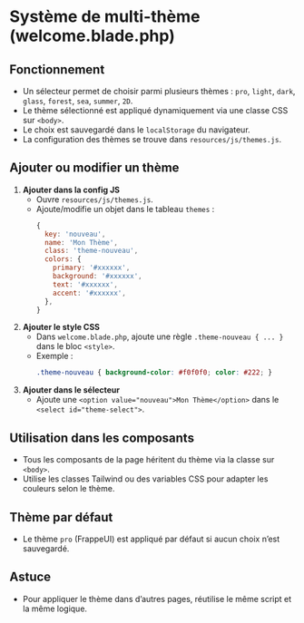 # Système de multi-thème (welcome.blade.php)

## Fonctionnement

- Un sélecteur permet de choisir parmi plusieurs thèmes : `pro`, `light`, `dark`, `glass`, `forest`, `sea`, `summer`, `2D`.
- Le thème sélectionné est appliqué dynamiquement via une classe CSS sur `<body>`.
- Le choix est sauvegardé dans le `localStorage` du navigateur.
- La configuration des thèmes se trouve dans `resources/js/themes.js`.

## Ajouter ou modifier un thème

1. **Ajouter dans la config JS**
   - Ouvre `resources/js/themes.js`.
   - Ajoute/modifie un objet dans le tableau `themes` :
     ```js
     {
       key: 'nouveau',
       name: 'Mon Thème',
       class: 'theme-nouveau',
       colors: {
         primary: '#xxxxxx',
         background: '#xxxxxx',
         text: '#xxxxxx',
         accent: '#xxxxxx',
       },
     }
     ```
2. **Ajouter le style CSS**
   - Dans `welcome.blade.php`, ajoute une règle `.theme-nouveau { ... }` dans le bloc `<style>`.
   - Exemple :
     ```css
     .theme-nouveau { background-color: #f0f0f0; color: #222; }
     ```
3. **Ajouter dans le sélecteur**
   - Ajoute une `<option value="nouveau">Mon Thème</option>` dans le `<select id="theme-select">`.

## Utilisation dans les composants

- Tous les composants de la page héritent du thème via la classe sur `<body>`.
- Utilise les classes Tailwind ou des variables CSS pour adapter les couleurs selon le thème.

## Thème par défaut

- Le thème `pro` (FrappeUI) est appliqué par défaut si aucun choix n’est sauvegardé.

## Astuce

- Pour appliquer le thème dans d’autres pages, réutilise le même script et la même logique. 